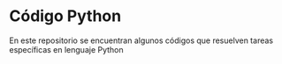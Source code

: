 # Código Python

En este repositorio se encuentran algunos códigos que resuelven tareas específicas en lenguaje Python